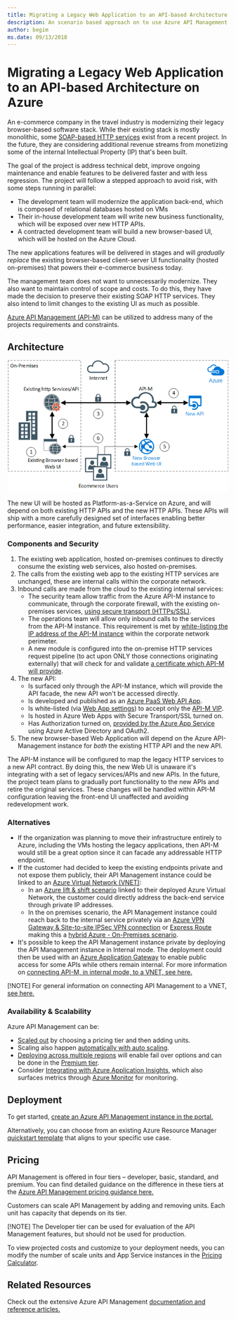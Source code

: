```yaml
---
title: Migrating a Legacy Web Application to an API-based Architecture on Azure
description: An scenario based approach on to use Azure API Management to modernize a legacy web application.
author: begim
ms.date: 09/13/2018
---
```


# Migrating a Legacy Web Application to an API-based Architecture on Azure

An e-commerce company in the travel industry is modernizing their legacy browser-based software stack. While their existing stack is mostly monolithic, some [SOAP-based HTTP services][soap] exist from a recent project. In the future, they are considering additional revenue streams from monetizing some of the internal Intellectual Property (IP) that's been built.

The goal of the project is address technical debt, improve ongoing maintenance and enable features to be delivered faster and with less regression.  The project will follow a stepped approach to avoid risk, with some steps running in parallel:

* The development team will modernize the application back-end, which is composed of relational databases hosted on VMs
* Their in-house development team will write new business functionality, which will be exposed over new HTTP APIs.
* A contracted development team will build a new browser-based UI, which will be hosted on the Azure Cloud.

The new applications features will be delivered in stages and will *gradually replace* the existing browser-based client-server UI functionality (hosted on-premises) that powers their e-commerce business today.

The management team does not want to unnecessarily modernize. They also want to maintain control of scope and costs.  To do this, they have made the decision to preserve their existing SOAP HTTP services. They also intend to limit changes to the existing UI as much as possible.

[Azure API Management (API-M)][apim] can be utilized to address many of the projects requirements and constraints.

## Architecture

![Sample scenario architecture][architecture-diagram]

The new UI will be hosted as Platform-as-a-Service on Azure, and will depend on both existing HTTP APIs and the new HTTP APIs.  These APIs will ship with a more carefully designed set of interfaces enabling better performance, easier integration, and future extensibility.

### Components and Security

1. The existing web application, hosted on-premises continues to directly consume the existing web services, also hosted on-premises.
2. The calls from the existing web app to the existing HTTP services are unchanged, these are internal calls within the corporate network.
3. Inbound calls are made from the cloud to the existing internal services:
    * The security team allow traffic from the Azure API-M instance to communicate, through the corporate firewall, with the existing on-premises services, [using secure transport (HTTPs/SSL)][apim-ssl].
    * The operations team will allow only inbound calls to the services from the API-M instance. This requirement is met by [white-listing the IP address of the API-M instance][apim-whitelist-ip] within the corporate network perimeter.
    * A new module is configured into the on-premise HTTP services request pipeline (to act upon ONLY those connections originating externally) that will check for and validate [a certificate which API-M will provide][apim-mutualcert-auth].
4. The new API:
    * Is surfaced only through the API-M instance, which will provide the API facade, the new API won't be accessed directly.
    * Is developed and published as an [Azure PaaS Web API App][azure-api-apps].
    * Is white-listed (via [Web App settings][azure-appservice-ip-restrict]) to accept only the [API-M VIP][apim-faq-vip].
    * Is hosted in Azure Web Apps with Secure Transport/SSL turned on.
    * Has Authorization turned on, [provided by the Azure App Service][azure-appservice-auth] using Azure Active Directory and OAuth2.
5. The new browser-based Web Application will depend on the Azure API-Management instance for *both* the existing HTTP API and the new API.

The API-M instance will be configured to map the legacy HTTP services to a new API contract. By doing this, the new Web UI is unaware it's integrating with a set of legacy services/APIs and new APIs. In the future, the project team plans to gradually port functionality to the new APIs and retire the original services. These changes will be handled within API-M configuration leaving the front-end UI unaffected and avoiding redevelopment work.

### Alternatives

* If the organization was planning to move their infrastructure entirely to Azure, including the VMs hosting the legacy applications, then API-M would still be a great option since it can facade any addressable HTTP endpoint.
* If the customer had decided to keep the existing endpoints private and not expose them publicly, their API Management instance could be linked to an [Azure Virtual Network (VNET)][azure-vnet]:
  * In an [Azure lift & shift scenario][azure-vm-lift-shift] linked to their deployed Azure Virtual Network, the customer could directly address the back-end service through private IP addresses.
  * In the on premises scenario, the API Management instance could reach back to the internal service privately via an [Azure VPN Gateway & Site-to-site IPSec VPN connection][azure-vpn] or [Express Route][azure-er] making this a [hybrid Azure - On-Premises scenario][azure-hybrid].
* It's possible to keep the API Management instance private by deploying the API Management instance in Internal mode. The deployment could then be used with an [Azure Application Gateway][azure-appgw] to enable public access for some APIs while others remain internal. For more information on [connecting API-M, in internal mode, to a VNET, see here.][apim-vnet-internal]

[!NOTE] For general information on connecting API Management to a VNET, [see here.][apim-vnet]

### Availability & Scalability

Azure API Management can be:

* [Scaled out][apim-scaleout] by choosing a pricing tier and then adding units.
* Scaling also happen [automatically with auto scaling][apim-autoscale].
* [Deploying across multiple regions][apim-multi-regions] will enable fail over options and can be done in the [Premium tier][apim-pricing].
* Consider [Integrating with Azure Application Insights][azure-apim-ai], which also surfaces metrics through [Azure Monitor][azure-mon] for monitoring.

## Deployment

To get started, [create an Azure API Management instance in the portal.][apim-create]

Alternatively, you can choose from an existing Azure Resource Manager [quickstart template][azure-quickstart-templates-apim] that aligns to your specific use case.

## Pricing

API Management is offered in four tiers – developer, basic, standard, and premium.  You can find detailed guidance on the difference in these tiers at the [Azure API Management pricing guidance here.][apim-pricing]

Customers can scale API Management by adding and removing units. Each unit has capacity that depends on its tier.

[!NOTE] The Developer tier can be used for evaluation of the API Management features, but should not be used for production.

To view projected costs and customize to your deployment needs, you can modify the number of scale units and App Service instances in the [Pricing Calculator][pricing-calculator].

## Related Resources

Check out the extensive Azure API Management [documentation and reference articles.][apim]

<!-- links -->
[apim-create]: /azure/api-management/get-started-create-service-instance
[apim-git]: /azure/api-management/api-management-configuration-repository-git
[apim-multi-regions]: /azure/api-management/api-management-howto-deploy-multi-region
[apim-autoscale]: /azure/api-management/api-management-howto-autoscale
[apim-scaleout]: /azure/api-management/upgrade-and-scale
[azure-apim-ai]: /azure/api-management/api-management-howto-app-insights
[azure-ai]: /azure/application-insights/
[azure-mon]: /azure/monitoring-and-diagnostics/monitoring-overview
[azure-appgw]: /azure/application-gateway/application-gateway-introduction
[apim-vnet-internal]: /azure/api-management/api-management-howto-integrate-internal-vnet-appgateway
[apim-vnet]: /azure/api-management/api-management-using-with-vnet
[azure-hybrid]: /azure/architecture/reference-architectures/hybrid-networking/
[azure-er]: /azure/expressroute/expressroute-introduction
[azure-vpn]: /azure/vpn-gateway/vpn-gateway-howto-site-to-site-resource-manager-portal
[azure-vnet]: /azure/virtual-network/virtual-networks-overview
[azure-appservice-auth]: /azure/app-service/app-service-authentication-overview#identity-providers
[apim-faq-vip]: /azure/api-management/api-management-faq#is-the-api-management-gateway-ip-address-constant-can-i-use-it-in-firewall-rules
[azure-appservice-ip-restrict]: /azure/app-service/app-service-ip-restrictions
[azure-api-apps]: /azure/app-service/
[apim-ssl]: /azure/api-management/api-management-howto-manage-protocols-ciphers
[apim-mutualcert-auth]: /azure/api-management/api-management-howto-mutual-certificates
[apim-whitelist-ip]: /azure/api-management/api-management-faq#is-the-api-management-gateway-ip-address-constant-can-i-use-it-in-firewall-rules
[anti-corruption-layer-pattern]: /azure/architecture/patterns/anti-corruption-layer
[apim]: /azure/api-management/api-management-key-concepts
[apim-api-design-guidance]: /azure/architecture/best-practices/api-design
[visualstudio-youtube-solid-design]: https://youtu.be/agkWYPUcLpg
[azure-vm-lift-shift]: https://azure.microsoft.com/en-gb/resources/azure-virtual-datacenter-lift-and-shift-guide/
[standard-pricing-calc]: https://azure.com/e/
[premium-pricing-calc]: https://azure.com/e/
[apim-pricing]:https://azure.microsoft.com/en-gb/pricing/details/api-management/
[azure-quickstart-templates-apim]:https://azure.microsoft.com/resources/templates/?term=API+Management&pageNumber=1
[soap]:https://en.wikipedia.org/wiki/SOAP
[architecture-diagram]: ./media/apim-api-scenario/architecture-apim-api-scenario.png
[pricing-calculator]: https://azure.com/e/0e916a861fac464db61342d378cc0bd6